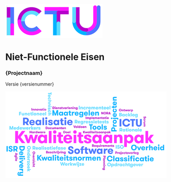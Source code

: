![ICTU](../../../Content/Images/ICTU.png "ictu-logo")

# Niet-Functionele Eisen
### {Projectnaam}
Versie {versienummer}

![wordcloud](../../../Content/Images/word-cloud.png "word-cloud")
